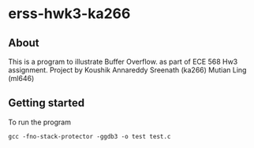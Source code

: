 # erss-hwk3-ka266

## About

This is a program to illustrate  Buffer Overflow. as part of ECE 568 Hw3  assignment. 
Project by 
Koushik Annareddy Sreenath (ka266)
Mutian Ling (ml646)


## Getting started

To run the program 

```
gcc -fno-stack-protector -ggdb3 -o test test.c
```
